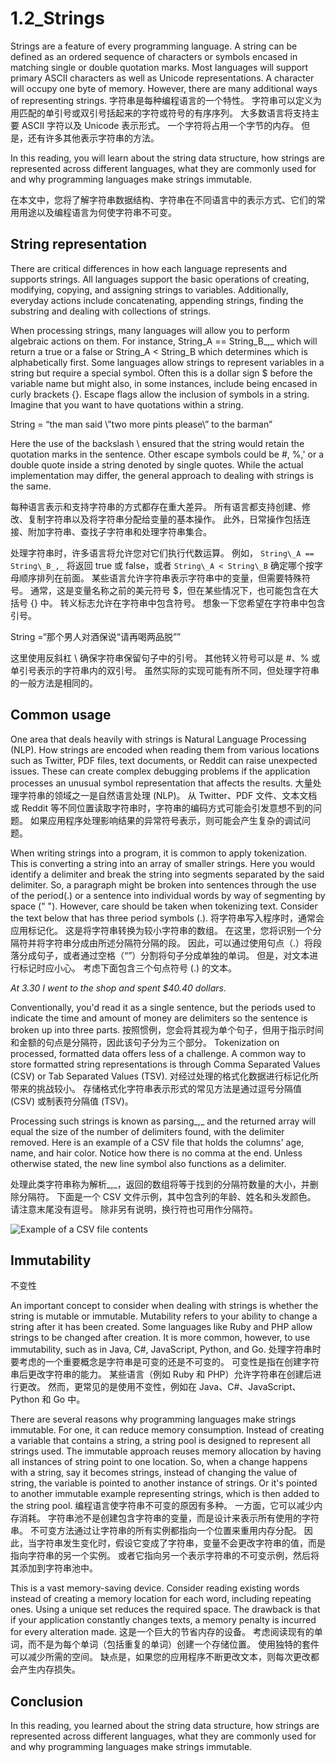 # 1.2_Strings

Strings are a feature of every programming language. A string can be defined as an ordered sequence of characters or symbols encased in matching single or double quotation marks. Most languages will support primary ASCII characters as well as Unicode representations. A character will occupy one byte of memory. However, there are many additional ways of representing strings.
字符串是每种编程语言的一个特性。 字符串可以定义为用匹配的单引号或双引号括起来的字符或符号的有序序列。
大多数语言将支持主要 ASCII 字符以及 Unicode 表示形式。 
一个字符将占用一个字节的内存。 但是，还有许多其他表示字符串的方法。

In this reading, you will learn about the string data structure, how strings are represented across different languages, what they are commonly used for and why programming languages make strings immutable.

在本文中，您将了解字符串数据结构、字符串在不同语言中的表示方式、它们的常用用途以及编程语言为何使字符串不可变。
## **String representation**

There are critical differences in how each language represents and supports strings. All languages support the basic operations of creating, modifying, copying, and assigning strings to variables. Additionally, everyday actions include concatenating, appending strings, finding the substring and dealing with collections of strings.

When processing strings, many languages will allow you to perform algebraic actions on them. For instance, String\_A == String\_B_,_ which will return a true or a false or String\_A < String\_B which determines which is alphabetically first. Some languages allow strings to represent variables in a string but require a special symbol. Often this is a dollar sign $ before the variable name but might also, in some instances, include being encased in curly brackets {}. Escape flags allow the inclusion of symbols in a string. Imagine that you want to have quotations within a string.

 String = “the man said \\”two more pints please\\” to the barman”

Here the use of the backslash \\ ensured that the string would retain the quotation marks in the sentence. Other escape symbols could be #, %,' or a double quote inside a string denoted by single quotes. While the actual implementation may differ, the general approach to dealing with strings is the same.

每种语言表示和支持字符串的方式都存在重大差异。 
所有语言都支持创建、修改、复制字符串以及将字符串分配给变量的基本操作。 
此外，日常操作包括连接、附加字符串、查找子字符串和处理字符串集合。

处理字符串时，许多语言将允许您对它们执行代数运算。 例如， `String\_A == String\_B_,_` 将返回 true 或 false，或者 `String\_A < String\_B` 确定哪个按字母顺序排列在前面。 某些语言允许字符串表示字符串中的变量，但需要特殊符号。 通常，这是变量名称之前的美元符号 $，但在某些情况下，也可能包含在大括号 {} 中。 转义标志允许在字符串中包含符号。 想象一下您希望在字符串中包含引号。

  String =“那个男人对酒保说“请再喝两品脱””

这里使用反斜杠 \\ 确保字符串保留句子中的引号。 其他转义符号可以是 #、% 或单引号表示的字符串内的双引号。 虽然实际的实现可能有所不同，但处理字符串的一般方法是相同的。

## Common usage

One area that deals heavily with strings is Natural Language Processing (NLP). How strings are encoded when reading them from various locations such as Twitter, PDF files, text documents, or Reddit can raise unexpected issues. These can create complex debugging problems if the application processes an unusual symbol representation that affects the results.
大量处理字符串的领域之一是自然语言处理 (NLP)。 从 Twitter、PDF 文件、文本文档或 Reddit 等不同位置读取字符串时，字符串的编码方式可能会引发意想不到的问题。 如果应用程序处理影响结果的异常符号表示，则可能会产生复杂的调试问题。

When writing strings into a program, it is common to apply tokenization. This is converting a string into an array of smaller strings. Here you would identify a delimiter and break the string into segments separated by the said delimiter. So, a paragraph might be broken into sentences through the use of the period(.) or a sentence into individual words by way of segmenting by space (" "). However, care should be taken when tokenizing text. Consider the text below that has three period symbols (.).
将字符串写入程序时，通常会应用标记化。 这是将字符串转换为较小字符串的数组。 在这里，您将识别一个分隔符并将字符串分成由所述分隔符分隔的段。 因此，可以通过使用句点（.）将段落分成句子，或者通过空格（“”）分割将句子分成单独的单词。 但是，对文本进行标记时应小心。 考虑下面包含三个句点符号 (.) 的文本。

_At 3.30 I went to the shop and spent $40.40 dollars._ 

Conventionally, you'd read it as a single sentence, but the periods used to indicate the time and amount of money are delimiters so the sentence is broken up into three parts.
按照惯例，您会将其视为单个句子，但用于指示时间和金额的句点是分隔符，因此该句子分为三个部分。
Tokenization on processed, formatted data offers less of a challenge. A common way to store formatted string representations is through Comma Separated Values (CSV) or Tab Separated Values (TSV).
对经过处理的格式化数据进行标记化所带来的挑战较小。 存储格式化字符串表示形式的常见方法是通过逗号分隔值 (CSV) 或制表符分隔值 (TSV)。

Processing such strings is known as parsing_,_ and the returned array will equal the size of the number of delimiters found, with the delimiter removed. Here is an example of a CSV file that holds the columns' age, name, and hair color. Notice how there is no comma at the end. Unless otherwise stated, the new line symbol also functions as a delimiter.

处理此类字符串称为解析_,_，返回的数组将等于找到的分隔符数量的大小，并删除分隔符。 下面是一个 CSV 文件示例，其中包含列的年龄、姓名和头发颜色。 请注意末尾没有逗号。 除非另有说明，换行符也可用作分隔符。

![Example of a CSV file contents](https://d3c33hcgiwev3.cloudfront.net/imageAssetProxy.v1/imYsMf53TVWtAJWlJbEoJQ_e2c875de372f4b76b6438a2eba85a9e1_Strings-image-1.png?expiry=1702080000000&hmac=1iTiTOFRM5Y5pUOa9R3GE3g9prIzAcPKXaBWF1n9u6E)

## **Immutability**

不变性

An important concept to consider when dealing with strings is whether the string is mutable or immutable. Mutability refers to your ability to change a string after it has been created. Some languages like Ruby and PHP allow strings to be changed after creation. It is more common, however, to use immutability, such as in Java, C#, JavaScript, Python, and Go.
处理字符串时要考虑的一个重要概念是字符串是可变的还是不可变的。 
可变性是指在创建字符串后更改字符串的能力。 
某些语言（例如 Ruby 和 PHP）允许字符串在创建后进行更改。 
然而，更常见的是使用不变性，例如在 Java、C#、JavaScript、Python 和 Go 中。

There are several reasons why programming languages make strings immutable. For one, it can reduce memory consumption. Instead of creating a variable that contains a string, a string pool is designed to represent all strings used. The immutable approach reuses memory allocation by having all instances of string point to one location. So, when a change happens with a string, say it becomes strings, instead of changing the value of string, the variable is pointed to another instance of strings. Or it's pointed to another immutable example representing strings, which is then added to the string pool.
编程语言使字符串不可变的原因有多种。 一方面，它可以减少内存消耗。
字符串池不是创建包含字符串的变量，而是设计来表示所有使用的字符串。
不可变方法通过让字符串的所有实例都指向一个位置来重用内存分配。
因此，当字符串发生变化时，假设它变成了字符串，变量不会更改字符串的值，而是指向字符串的另一个实例。
或者它指向另一个表示字符串的不可变示例，然后将其添加到字符串池中。

This is a vast memory-saving device. Consider reading existing words instead of creating a memory location for each word, including repeating ones. Using a unique set reduces the required space. The drawback is that if your application constantly changes texts, a memory penalty is incurred for every alteration made.
这是一个巨大的节省内存的设备。 考虑阅读现有的单词，而不是为每个单词（包括重复的单词）创建一个存储位置。 使用独特的套件可以减少所需的空间。 缺点是，如果您的应用程序不断更改文本，则每次更改都会产生内存损失。

## **Conclusion**

In this reading, you learned about the string data structure, how strings are represented across different languages, what they are commonly used for and why programming languages make strings immutable.
